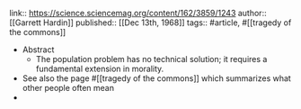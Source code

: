 ---
---

link:: https://science.sciencemag.org/content/162/3859/1243
author:: [[Garrett Hardin]]
published:: [[Dec 13th, 1968]]
tags:: #article, #[[tragedy of the commons]]

- Abstract
	- The population problem has no technical solution; it requires a fundamental extension in morality.
- See also the page #[[tragedy of the commons]] which summarizes what other people often mean
-
